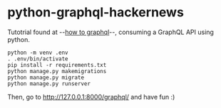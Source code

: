 # python-graphql-hackernews

Tutotrial found at --[how to graphql](https://www.howtographql.com/)--, consuming a GraphQL API using python.

```
python -m venv .env
. .env/bin/activate
pip install -r requirements.txt
python manage.py makemigrations
python manage.py migrate
python manage.py runserver
```

Then, go to http://127.0.0.1:8000/graphql/ and have fun :)